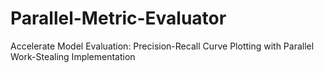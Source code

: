 # Parallel-Metric-Evaluator
Accelerate Model Evaluation: Precision-Recall Curve Plotting with Parallel Work-Stealing Implementation
